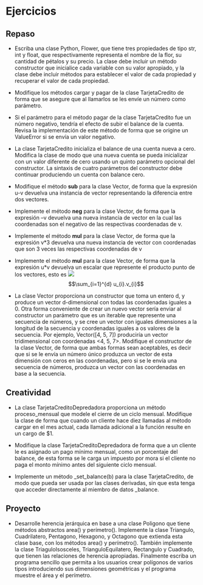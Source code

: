 # Ejercicios

## Repaso

- Escriba una clase Python, Flower, que tiene tres propiedades de tipo
  str, int y float, que respectivamente representa el nombre de la flor,
  su cantidad de pétalos y su precio. La clase debe incluir un método
  constructor que inicialice cada variable con su valor apropiado, y la
  clase debe incluir métodos para establecer el valor de cada propiedad
  y recuperar el valor de cada propiedad.

- Modifique los métodos cargar y pagar de la clase TarjetaCredito
  de forma que se asegure que al llamarlos se les envíe un número como
  parámetro.

- Si el parámetro para el método pagar de la clase TarjetaCredito fue
  un número negativo, tendría el efecto de subir el balance de la cuenta.
  Revisa la implementación de este método de forma que se origine un
  ValueError si se envía un valor negativo.

- La clase TarjetaCredito inicializa el balance de una cuenta nueva a
  cero. Modifica la clase de modo que una nueva cuenta se pueda
  inicializar con un valor diferente de cero usando un quinto parámetro
  opcional del constructor. La sintaxis de cuatro parámetros del
  constructor debe continuar produciendo un cuenta con balance cero.

- Modifique el método __sub__ para la clase Vector, de forma que la
  expresión u-v devuelva una instancia de vector representando la
  diferencia entre dos vectores.

- Implemente el método __neg__ para la clase Vector, de forma que la
 expresión –v devuelva una nueva instancia de vector en la cual las
 coordenadas son el negativo de las respectivas coordenadas de v.

- Implemente el método __mul__ para la clase Vector, de forma que la
 expresión v*3 devuelva una nueva instancia de vector con coordenadas
 que son 3 veces las respectivas coordenadas de v

- Implemente el método __mul__ para la clase Vector, de forma que la
  expresión u*v devuelva un escalar que represente el producto punto de
  los vectores, esto es <img src="https://render.githubusercontent.com/render/math?math=\sum_{i=1}^{d} u_{i}.v_{i}">
  $$\sum_{i=1}^{d} u_{i}.v_{i}$$

- La clase Vector proporciona un constructor que toma un entero d, y
  produce un vector d-dimensional con todas las coordenadas iguales a 0.
  Otra forma conveniente de crear un nuevo vector sería enviar al
  constructor un parámetro que es un iterable que represente una
  secuencia de números, y se cree un vector con iguales dimensiones a la
  longitud de la secuencia y coordenadas iguales a os valores de la
  secuencia. Por ejemplo, Vector([4, 5, 7]) produciría un vector
  tridimensional con coordenadas <4, 5, 7>. Modifique el constructor
  de la clase Vector, de forma que ambas formas sean aceptables, es decir
  que si se le envía un número único produzca un vector de esta dimensión
  con ceros en las coordenadas, pero si se le envía una secuencia de
  números, produzca un vector con las coordenadas en base a la
  secuencia.

## Creatividad

- La clase TarjetaCreditoDepredadora proporciona un método
  proceso_mensual que modele el cierre de un ciclo mensual.
  Modifique la clase de forma que cuando un cliente hace diez llamadas
  al método cargar en el mes actual, cada llamada adicional a la función
  resulte en un cargo de $1.

- Modifique la clase TarjetaCreditoDepredadora de forma que a un
 cliente le es asignado un pago mínimo mensual, como un porcentaje del
 balance, de esta forma se le carga un impuesto por mora si el cliente no
 paga el monto mínimo antes del siguiente ciclo mensual.

- Implemente un método _set_balance(b) para la clase
  TarjetaCredito, de modo que pueda ser usada por las clases
  derivadas, sin que esta tenga que acceder directamente al miembro de
  datos _balance.

## Proyecto

- Desarrolle herencia jerárquica en base a una clase Poligono que tiene
  métodos abstractos area() y perímetro(). Implemente la clase
  Triangulo, Cuadrilatero, Pentagono, Hexagono, y Octagono que
  extienda esta clase base, con los métodos area() y perímetro().
  También implemente la clase TriaguloIsosceles,
  TrianguloEquilatero, Rectangulo y Cuadrado, que tienen las
  relaciones de herencia apropiadas. Finalmente escriba un programa
  sencillo que permita a los usuarios crear polígonos de varios tipos
  introduciendo sus dimensiones geométricas y el programa muestre el
  área y el perímetro.